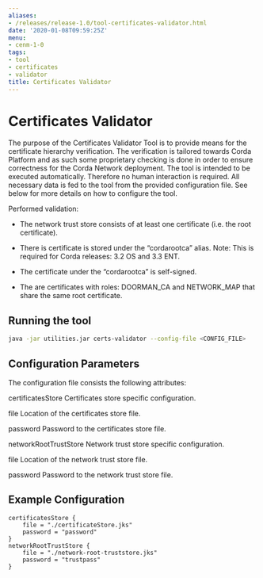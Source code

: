 ```yaml
---
aliases:
- /releases/release-1.0/tool-certificates-validator.html
date: '2020-01-08T09:59:25Z'
menu:
- cenm-1-0
tags:
- tool
- certificates
- validator
title: Certificates Validator
---
```



# Certificates Validator

The purpose of the Certificates Validator Tool is to provide means for the certificate hierarchy verification.
            The verification is tailored towards Corda Platform and as such some proprietary checking is done in order to ensure correctness
            for the Corda Network deployment.
            The tool is intended to be executed automatically. Therefore no human interaction is required. All necessary data is fed
            to the tool from the provided configuration file. See below for more details on how to configure the tool.

Performed validation:


* The network trust store consists of at least one certificate (i.e. the root certificate).


* There is certificate is stored under the “cordarootca” alias. Note: This is required for Corda releases: 3.2 OS and 3.3 ENT.


* The certificate under the “cordarootca” is self-signed.


* The are certificates with roles: DOORMAN_CA and NETWORK_MAP that share the same root certificate.



## Running the tool

```bash
java -jar utilities.jar certs-validator --config-file <CONFIG_FILE>
```

## Configuration Parameters

The configuration file consists the following attributes:



certificatesStore
Certificates store specific configuration.



file
Location of the certificates store file.


password
Password to the certificates store file.


networkRootTrustStore
Network trust store specific configuration.



file
Location of the network trust store file.


password
Password to the network trust store file.


## Example Configuration

```guess
certificatesStore {
    file = "./certificateStore.jks"
    password = "password"
}
networkRootTrustStore {
    file = "./network-root-truststore.jks"
    password = "trustpass"
}
```

